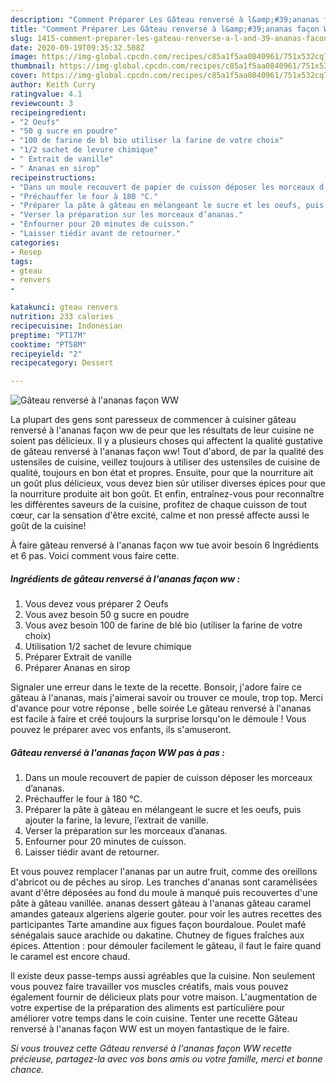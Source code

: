 ```yaml
---
description: "Comment Préparer Les Gâteau renversé à l&amp;#39;ananas façon WW"
title: "Comment Préparer Les Gâteau renversé à l&amp;#39;ananas façon WW"
slug: 1415-comment-preparer-les-gateau-renverse-a-l-and-39-ananas-facon-ww
date: 2020-09-19T09:35:32.508Z
image: https://img-global.cpcdn.com/recipes/c85a1f5aa0840961/751x532cq70/gateau-renverse-a-lananas-facon-ww-photo-principale-de-la-recette.jpg
thumbnail: https://img-global.cpcdn.com/recipes/c85a1f5aa0840961/751x532cq70/gateau-renverse-a-lananas-facon-ww-photo-principale-de-la-recette.jpg
cover: https://img-global.cpcdn.com/recipes/c85a1f5aa0840961/751x532cq70/gateau-renverse-a-lananas-facon-ww-photo-principale-de-la-recette.jpg
author: Keith Curry
ratingvalue: 4.1
reviewcount: 3
recipeingredient:
- "2 Oeufs"
- "50 g sucre en poudre"
- "100 de farine de bl bio utiliser la farine de votre choix"
- "1/2 sachet de levure chimique"
- " Extrait de vanille"
- " Ananas en sirop"
recipeinstructions:
- "Dans un moule recouvert de papier de cuisson déposer les morceaux d’ananas."
- "Préchauffer le four à 180 °C."
- "Préparer la pâte à gâteau en mélangeant le sucre et les oeufs, puis ajouter la farine, la levure, l’extrait de vanille."
- "Verser la préparation sur les morceaux d’ananas."
- "Enfourner pour 20 minutes de cuisson."
- "Laisser tiédir avant de retourner."
categories:
- Resep
tags:
- gteau
- renvers
- 

katakunci: gteau renvers  
nutrition: 233 calories
recipecuisine: Indonesian
preptime: "PT17M"
cooktime: "PT58M"
recipeyield: "2"
recipecategory: Dessert

---
```



![Gâteau renversé à l&#39;ananas façon WW](https://img-global.cpcdn.com/recipes/c85a1f5aa0840961/751x532cq70/gateau-renverse-a-lananas-facon-ww-photo-principale-de-la-recette.jpg)

La plupart des gens sont paresseux de commencer à cuisiner gâteau renversé à l&#39;ananas façon ww de peur que les résultats de leur cuisine ne soient pas délicieux. Il y a plusieurs choses qui affectent la qualité gustative de gâteau renversé à l&#39;ananas façon ww! Tout d'abord, de par la qualité des ustensiles de cuisine, veillez toujours à utiliser des ustensiles de cuisine de qualité, toujours en bon état et propres. Ensuite, pour que la nourriture ait un goût plus délicieux, vous devez bien sûr utiliser diverses épices pour que la nourriture produite ait bon goût. Et enfin, entraînez-vous pour reconnaître les différentes saveurs de la cuisine, profitez de chaque cuisson de tout cœur, car la sensation d'être excité, calme et non pressé affecte aussi le goût de la cuisine!

<!--inarticleads1-->

À faire gâteau renversé à l&#39;ananas façon ww tue avoir besoin 6 Ingrédients et 6 pas. Voici comment vous faire cette.

##### Ingrédients de gâteau renversé à l&#39;ananas façon ww :

1. Vous devez vous préparer 2 Oeufs
1. Vous avez besoin 50 g sucre en poudre
1. Vous avez besoin 100 de farine de blé bio (utiliser la farine de votre choix)
1. Utilisation 1/2 sachet de levure chimique
1. Préparer  Extrait de vanille
1. Préparer  Ananas en sirop


Signaler une erreur dans le texte de la recette. Bonsoir, j&#39;adore faire ce gâteau à l&#39;ananas, mais j&#39;aimerai savoir ou trouver ce moule, trop top. Merci d&#39;avance pour votre réponse , belle soirée Le gâteau renversé à l&#39;ananas est facile à faire et créé toujours la surprise lorsqu&#39;on le démoule ! Vous pouvez le préparer avec vos enfants, ils s&#39;amuseront. 

<!--inarticleads2-->

##### Gâteau renversé à l&#39;ananas façon WW pas à pas :

1. Dans un moule recouvert de papier de cuisson déposer les morceaux d’ananas.
1. Préchauffer le four à 180 °C.
1. Préparer la pâte à gâteau en mélangeant le sucre et les oeufs, puis ajouter la farine, la levure, l’extrait de vanille.
1. Verser la préparation sur les morceaux d’ananas.
1. Enfourner pour 20 minutes de cuisson.
1. Laisser tiédir avant de retourner.


Et vous pouvez remplacer l&#39;ananas par un autre fruit, comme des oreillons d&#39;abricot ou de pêches au sirop. Les tranches d&#39;ananas sont caramélisées avant d&#39;être déposées au fond du moule à manqué puis recouvertes d&#39;une pâte à gâteau vanillée. ananas dessert gâteau à l&#39;ananas gâteau caramel amandes gateaux algeriens algerie gouter. pour voir les autres recettes des participantes Tarte amandine aux figues façon bourdaloue. Poulet mafé sénégalais sauce arachide ou dakatine. Chutney de figues fraîches aux épices. Attention : pour démouler facilement le gâteau, il faut le faire quand le caramel est encore chaud. 

<!--inarticleads1-->

<p>
Il existe deux passe-temps aussi agréables que la cuisine. Non seulement vous pouvez faire travailler vos muscles créatifs, mais vous pouvez également fournir de délicieux plats pour votre maison. L'augmentation de votre expertise de la préparation des aliments est particulière pour améliorer votre temps dans le coin cuisine. Tenter une recette Gâteau renversé à l&#39;ananas façon WW est un moyen fantastique de le faire.
</p>

<p>
<i>Si vous trouvez cette Gâteau renversé à l&#39;ananas façon WW recette précieuse, partagez-la avec vos bons amis ou votre famille, merci et bonne chance.</i>
</p>
